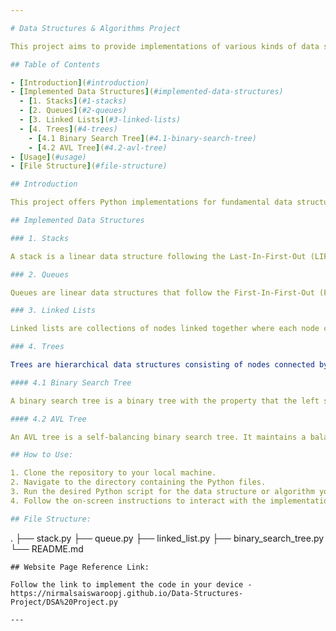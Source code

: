 ```yaml
---

# Data Structures & Algorithms Project

This project aims to provide implementations of various kinds of data structures including Stacks, Queues, Linked Lists, and Trees in Python. It also includes a menu-driven interface to interact with these data structures.

## Table of Contents

- [Introduction](#introduction)
- [Implemented Data Structures](#implemented-data-structures)
  - [1. Stacks](#1-stacks)
  - [2. Queues](#2-queues)
  - [3. Linked Lists](#3-linked-lists)
  - [4. Trees](#4-trees)
    - [4.1 Binary Search Tree](#4.1-binary-search-tree)
    - [4.2 AVL Tree](#4.2-avl-tree)
- [Usage](#usage)
- [File Structure](#file-structure)

## Introduction

This project offers Python implementations for fundamental data structures along with a user-friendly menu-driven interface. Each data structure is well-documented and includes basic operations like insertion, deletion, traversal, and more.

## Implemented Data Structures

### 1. Stacks

A stack is a linear data structure following the Last-In-First-Out (LIFO) principle. It supports operations like push, pop, peek, and checking if the stack is empty.

### 2. Queues

Queues are linear data structures that follow the First-In-First-Out (FIFO) principle. This project includes implementations for linear queues, circular queues, and double-ended queues (dequeues).

### 3. Linked Lists

Linked lists are collections of nodes linked together where each node contains a data field and a reference to the next node. This project provides implementations for singly linked lists, doubly linked lists, and circular linked lists.

### 4. Trees

Trees are hierarchical data structures consisting of nodes connected by edges. This project includes two types of trees:

#### 4.1 Binary Search Tree

A binary search tree is a binary tree with the property that the left subtree of a node contains only nodes with keys less than the node's key, and the right subtree contains only nodes with keys greater than the node's key.

#### 4.2 AVL Tree

An AVL tree is a self-balancing binary search tree. It maintains a balance factor for each node to ensure the tree remains balanced after insertions and deletions.

## How to Use:

1. Clone the repository to your local machine.
2. Navigate to the directory containing the Python files.
3. Run the desired Python script for the data structure or algorithm you want to explore.
4. Follow the on-screen instructions to interact with the implementations.

## File Structure:

```
.
├── stack.py
├── queue.py
├── linked_list.py
├── binary_search_tree.py
└── README.md
```
## Website Page Reference Link:

Follow the link to implement the code in your device - https://nirmalsaiswaroopj.github.io/Data-Structures-Project/DSA%20Project.py

---
```

